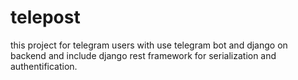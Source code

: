 # telepost

this project for telegram users with use telegram bot and django on backend and include django rest framework for serialization and authentification.

